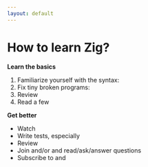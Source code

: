 ```yaml
---
layout: default
---
```


<h1>How to learn <span class="color:zig">Zig</span>?</h1>

<Transform scale="1">

**Learn the basics**

1. Familiarize yourself with the syntax: <Anchor href="https://ziglearn.org/" text="ziglearn" />
1. Fix tiny broken programs: <Anchor href="https://codeberg.org/ziglings/exercises" text="ziglings/exercises" />
1. Review <Anchor href="https://ziglang.org/learn/overview/" text="the main features of the language" />
1. Read a few <Anchor href="https://ziglang.org/documentation/master/std/" text="funtions of the standard library" />

**Get better**

- Watch <Anchor href="https://youtu.be/NQgju_2mX-8" text="Reading Zig's Standard Library" />
- Write tests, especially <Anchor href="https://www.lagerdata.com/articles/testing-memory-allocation-failures-with-zig" text="allocation failures usin std.testing.FailingAllocator" />
- Review <Anchor 
  href="https://zig.news/toxi/typepointer-cheatsheet-3ne2" 
  text="Type/pointer cheatsheet" 
  alt="article Type/pointer cheatsheet by Karsten Schmidt on zig.news" />
- Join ~~<Anchor href="https://www.reddit.com/r/Zig/" text="r/Zig" />~~ <Anchor href="https://ziggit.dev/" text="Ziggit" /> and/or <Anchor href="https://github.com/ziglang/zig/wiki/Community" text="other communities"/> and read/ask/answer questions
- Subscribe to <Anchor href="https://www.youtube.com/@ZigSHOWTIME" text="Zig SHOWTIME" /> and <Anchor href="https://www.youtube.com/@zigmeetups6619" text="Zig Meetups" />

</Transform>

<!--
You learn Zig like you learn any other language: by writing it and reading the code of good libraries.

All talks are good. It's not like you are watching the nth intro tutorial on a new JS framework.
-->
